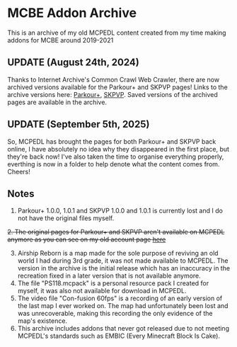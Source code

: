 # MCBE Addon Archive
This is an archive of my old MCPEDL content created from my time making addons for MCBE around 2019-2021
## UPDATE (August 24th, 2024)
Thanks to Internet Archive's Common Crawl Web Crawler, there are now archived versions available for the Parkour+ and SKPVP pages!
Links to the archive versions here: [Parkour+](https://web.archive.org/web/20201031152917/https://mcpedl.com/parkour-1/?cookie_check=1), [SKPVP](https://web.archive.org/web/20201031164118/https://mcpedl.com/sonic-kit-pvp/?cookie_check=1). Saved versions of the archived pages are available in the archive.
## UPDATE (September 5th, 2025)
So, MCPEDL has brought the pages for both Parkour+ and SKPVP back online, I have absolutely no idea why they disappeared in the first place, but they're back now! I've also taken the time to organise everything properly, everthing is now in a folder to help denote what the content comes from. Cheers!
## Notes
1. Parkour+ 1.0.0, 1.0.1 and SKPVP 1.0.0 and 1.0.1 is currently lost and I do not have the original files myself.

~~2. The original pages for Parkour+ and SKPVP aren't available on MCPEDL anymore as you can see on my old account page [here](https://mcpedl.com/user/popularsonic/)~~

3. Airship Reborn is a map made for the sole purpose of reviving an old world I had during 3rd grade, it was not made available to MCPEDL. The version in the archive is the initial release which has an inaccuracy in the recreation fixed in a later version that is not available anymore.
4. The file "PS118.mcpack" is a personal resource pack I created for myself, it was also not available for download in MCPEDL.
5. The video file "Con-fusion 60fps" is a recording of an early version of the last map I ever worked on. The map had unfortunately been lost and was unrecoverable, making this recording the only evidence of the map's existence.
6. This archive includes addons that never got released due to not meeting MCPEDL's standards such as EMBIC (Every Minecraft Block Is Cake).
